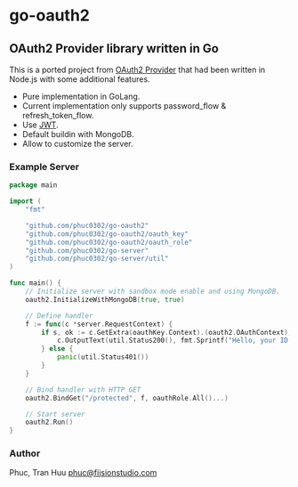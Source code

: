 go-oauth2
=========

OAuth2 Provider library written in Go
-------------------------------------

This is a ported project from [OAuth2 Provider][3ee06010] that had been
written in Node.js with some additional features.

-   Pure implementation in GoLang.
-   Current implementation only supports password_flow & refresh_token_flow.
-   Use [JWT][368ba6d5].
-   Default buildin with MongoDB.
-   Allow to customize the server.

### Example Server

````go
package main

import (
	"fmt"

	"github.com/phuc0302/go-oauth2"
	"github.com/phuc0302/go-oauth2/oauth_key"
	"github.com/phuc0302/go-oauth2/oauth_role"
	"github.com/phuc0302/go-server"
	"github.com/phuc0302/go-server/util"
)

func main() {
	// Initialize server with sandbox mode enable and using MongoDB.
	oauth2.InitializeWithMongoDB(true, true)

	// Define handler
	f := func(c *server.RequestContext) {
		if s, ok := c.GetExtra(oauthKey.Context).(oauth2.OAuthContext); ok {
			c.OutputText(util.Status200(), fmt.Sprintf("Hello, your ID is: %s", s.User.UserID()))
		} else {
			panic(util.Status401())
		}
	}

	// Bind handler with HTTP GET
	oauth2.BindGet("/protected", f, oauthRole.All()...)

	// Start server
	oauth2.Run()
}
````

### Author

Phuc, Tran Huu
phuc@fiisionstudio.com

[3ee06010]: https://github.com/t1msh/node-oauth20-provider "OAuth2.0 Provider"
[368ba6d5]: https://github.com/dgrijalva/jwt-go "Json Web Token"
